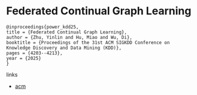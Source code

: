 # Federated Continual Graph Learning

```
@inproceedings{power_kdd25,
title = {Federated Continual Graph Learning},
author = {Zhu, Yinlin and Hu, Miao and Wu, Di},
booktitle = {Proceedings of the 31st ACM SIGKDD Conference on Knowledge Discovery and Data Mining (KDD)},
pages = {4203--4213},
year = {2025}
}
```

links
- [acm](https://dl.acm.org/doi/10.1145/3711896.3736956)
